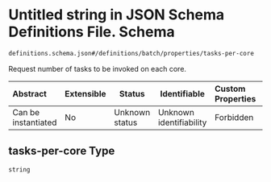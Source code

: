 # Untitled string in JSON Schema Definitions File.  Schema

```txt
definitions.schema.json#/definitions/batch/properties/tasks-per-core
```

Request number of tasks to be invoked on each core. 


| Abstract            | Extensible | Status         | Identifiable            | Custom Properties | Additional Properties | Access Restrictions | Defined In                                                                         |
| :------------------ | ---------- | -------------- | ----------------------- | :---------------- | --------------------- | ------------------- | ---------------------------------------------------------------------------------- |
| Can be instantiated | No         | Unknown status | Unknown identifiability | Forbidden         | Allowed               | none                | [definitions.schema.json\*](../out/definitions.schema.json "open original schema") |

## tasks-per-core Type

`string`
